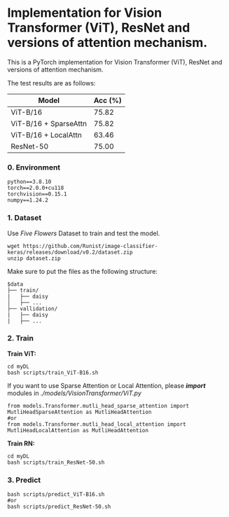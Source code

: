 # Implementation for Vision Transformer (ViT), ResNet and versions of attention mechanism.
This is a PyTorch implementation for Vision Transformer (ViT), ResNet and versions of attention mechanism.

The test results are as follows:

| Model                 | Acc (%) |
| --------------------- | ------- |
| ViT-B/16              | 75.82   |
| ViT-B/16 + SparseAttn | 75.82   |
| ViT-B/16 + LocalAttn  | 63.46   |
| ResNet-50             | 75.00   |

### 0. Environment

```
python==3.8.10 
torch==2.0.0+cu118
torchvision==0.15.1
numpy==1.24.2    
```

### 1. Dataset

Use *Five Flowers* Dataset to train and test the model.

```
wget https://github.com/Runist/image-classifier-keras/releases/download/v0.2/dataset.zip
unzip dataset.zip
```

Make sure to put the files as the following structure:

```
$data
├── train/
|   ├── daisy
│   ├── ...
├── vallidation/
|   ├── daisy
|   ├── ...
```

### 2. Train

**Train ViT:**

```
cd myDL
bash scripts/train_ViT-B16.sh 
```

If you want to use Sparse Attention or Local Attention, please ***import*** modules in *./models/VisionTransformer/ViT.py*

```
from models.Transformer.mutli_head_sparse_attention import MutliHeadSparseAttention as MutliHeadAttention
#or
from models.Transformer.mutli_head_local_attention import MutliHeadLocalAttention as MutliHeadAttention
```



**Train RN:**

```
cd myDL
bash scripts/train_ResNet-50.sh 
```

### 3. Predict

```
bash scripts/predict_ViT-B16.sh 
#or
bash scripts/predict_ResNet-50.sh 
```

